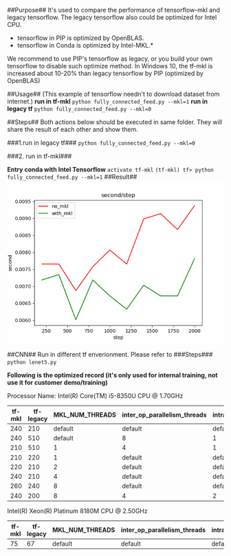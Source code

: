 ##Purpose##
It's used to compare the performance of tensorflow-mkl and legacy tensorflow.
The legacy tensorflow also could be optimized for Intel CPU.
*  tensorflow in PIP is optimized by OpenBLAS.
*  tensorflow in Conda is optimized by Intel-MKL.*
  
We recommend to use PIP's tensorflow as legacy, or you build your own tensorflow to disable such optimize method.
In Windows 10, the tf-mkl is increased about 10-20% than legacy tensorflow by PIP (optimized by OpenBLAS)

##Usage##
(This example of tensorflow needn't to download dataset from internet.)
**run in tf-mkl**
`python fully_connected_feed.py --mkl=1`
**run in legacy tf**
`python fully_connected_feed.py --mkl=0`

##Steps##
Both actions below should be executed in same folder.
They will share the result of each other and show them.

###1.run in legacy tf###
`python fully_connected_feed.py --mkl=0`

###2. run in tf-mkl###

**Entry conda with Intel Tensorflow**
`activate tf-mkl`
`(tf-mkl) tf> python fully_connected_feed.py --mkl=1`
##Result##
![perf](./perf.png)


##CNN##
Run in different tf enverionment. Please refer to ###Steps###
`python lenet5.py`

**Following is the optimized record (it's only used for internal training, not use it for customer demo/training)** 

Processor Name: Intel(R) Core(TM) i5-8350U CPU @ 1.70GHz

| tf-mkl | tf-legacy | MKL_NUM_THREADS | inter_op_parallelism_threads | intra_op_parallelism_threads |
| -- | -- | -- | -- | -- |
| 240| 210|	default|default|default|
| 240| 510|	default|8|1|
| 210| 510|	1|4|1|
| 210| 220|	1|default|default|
| 220| 210|	2|default|default|
| 240| 210|	4|default|default|
| 260| 240|	8|default|default|
| 240| 200|	8|4|2|

Intel(R) Xeon(R) Platinum 8180M CPU @ 2.50GHz

| tf-mkl | tf-legacy | MKL_NUM_THREADS | inter_op_parallelism_threads | intra_op_parallelism_threads |
| -- | -- | -- | -- | -- |
| 75 | 67|	default|default|default|
